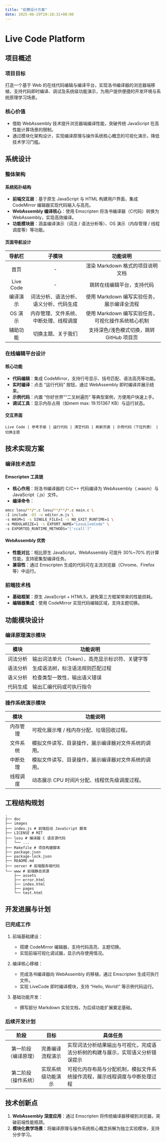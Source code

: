 ```yaml
---
title: "初赛设计方案"
date: 2025-06-29T19:18:31+08:00
---
```


# Live Code Platform

## 项目概述

### 项目目标

打造一个基于 Web 的在线代码编辑与编译平台，实现洛书编译器的浏览器端移植，支持代码即时编译、调试及系统级功能演示，为用户提供便捷的开发环境与系统原理学习场景。

### 核心价值

- 借助 WebAssembly 技术提升浏览器端编译性能，突破传统 JavaScript 在高性能计算场景的限制。
- 通过模块化架构设计，实现编译原理与操作系统核心概念的可视化演示，降低技术学习门槛。

## 系统设计

### 整体架构

#### 系统拓扑结构

- **前端交互层**：基于原生 JavaScript 与 HTML 构建用户界面，集成 CodeMirror 编辑器实现代码输入与高亮。
- **WebAssembly 编译核心**：使用 Emscripten 将洛书编译器（C代码）转换为 WebAssembly，实现高效编译。
- **功能模块层**：涵盖编译演示（词法 / 语法分析等）、OS 演示（内存管理 / 线程调度等）等功能。

#### 页面导航设计

| 导航栏    | 子模块                                 | 功能说明                                           |
|:---------:|:--------------------------------------:|:--------------------------------------------------:|
| 首页      | -                                      | 渲染 Markdown 格式的项目说明文档                   |
| Live Code | -                                      | 跳转在线编辑平台，支持代码                         |
| 编译演示  | 词法分析、语法分析、语义分析、代码生成 | 使用 Markdown 编写实验任务，展示编译全流程         |
| OS 演示   | 内存管理、文件系统、中断处理、线程调度 | 使用 Markdown 编写实验任务，可视化操作系统核心机制 |
| 辅助功能  | 切换主题、关于我们                     | 支持深色/浅色模式切换，跳转 GitHub 项目页          |

### 在线编辑平台设计

#### 核心功能

- **代码编辑**：集成 CodeMirror，支持行号显示、括号匹配、语法高亮等功能。
- **实时编译**：点击 “运行代码” 按钮，通过 WebAssembly 即时编译并展示结果。
- **示例代码**：内置 “你好世界”“二叉树遍历” 等典型案例，方便用户快速上手。
- **调试工具**：显示内存占用（如mem max: 19.151367 KB）与运行状态。

#### 交互界面

```
Live Code | 参考手册 | 运行代码 | 清空代码 | 刷新页面 | 示例代码（下拉列表） | 切换主题
```

## 技术实现方案

### 编译技术选型

#### Emscripten 工具链

- **核心作用**：将洛书编译器的 C/C++ 代码编译为 WebAssembly（.wasm）与 JavaScript（.js）文件。
- **编译命令**：

```bash
emcc losu/**/*.c losu/**/**/*.c main.c \ 
-I include -O3 -o editor.m.js \ 
-s WASM=1 -s SINGLE_FILE=1 -s NO_EXIT_RUNTIME=1 \ 
-s MODULARIZE=1 -s EXPORT_NAME="LosuLiveCode" \ 
-s EXPORTED_RUNTIME_METHODS="['ccall']" 
```

####  WebAssembly 优势

- **性能对比**：相比原生 JavaScript，WebAssembly 可提升 30%~70% 的计算性能，支持密集型编译任务。
- **兼容性**：通过 Emscripten 生成的代码可在主流浏览器（Chrome、Firefox 等）中运行。

### 前端技术栈

- **基础框架**：原生 JavaScript + HTML5，避免第三方框架带来的性能损耗。
- **编辑器集成**：使用 CodeMirror 实现代码编辑区域，支持主题切换。

## 功能模块设计

### 编译原理演示模块

| 模块     | 功能说明                                        |
|:--------:|-------------------------------------------------|
| 词法分析 | 输出词法单元（Token），高亮显示标识符、关键字等 |
| 语法分析 | 生成语法树，标注语法规则匹配过程                |
| 语义分析 | 检查类型一致性，输出语义错误                    |
| 代码生成 | 输出汇编代码或可执行指令                        |

### 操作系统演示模块

| 模块     | 功能说明                                             |
|:--------:|------------------------------------------------------|
| 内存管理 | 可视化展示堆 / 栈内存分配、垃圾回收过程。            |
| 文件系统 | 模拟文件读写、目录操作，展示编译器对文件系统的调用。 |
| 中断处理 | 模拟文件读写、目录操作，展示编译器对文件系统的调用。 |
| 线程调度 | 动态展示 CPU 时间片分配、线程优先级调度过程。        |

## 工程结构规划

```
.
├── doc
├── images
├── index.js # 前端启动 JavaScript 脚本
├── LICENSE # MIT
├── losu # 编译器 C 语言源代码
│   └── ...
├── Makefile # 项目构建脚本
├── package.json
├── package-lock.json
├── README.md
├── server # 前端服务端代码
└── www # 前端静态资源
    ├── assets
    ├── error.html
    ├── index.html
    ├── pages
    └── test.html
```

## 开发进展与计划

### 已完成工作

1. 前端基础建设：
    - 搭建 CodeMirror 编辑器，支持代码高亮、主题切换。
    - 实现前端可视化调试器，显示内存使用情况。

2. 编译核心移植：
    - 完成洛书编译器向 WebAssembly 的移植，通过 Emscripten 生成可执行文件。
    - 实现 LiveCode 即时编译模块，支持 “Hello, World!” 等示例代码运行。

3. 基础功能开发：
    - 撰写部分 Markdown 实验文档，为后续功能扩展奠定基础。

### 后续开发计划

| 阶段                 | 目标               | 具体任务                                                                       |
|:--------------------:|:------------------:|--------------------------------------------------------------------------------|
| 第一阶段（编译原理） | 完善编译流程演示   | 实现词法分析结果输出与可视化，完成语法分析树的构建与展示，实现语义分析错误提示 |
| 第二阶段（操作系统） | 实现系统级功能演示 | 可视化内存布局与分配机制，模拟文件系统操作流程，展示线程调度与中断处理过程     |

## 技术创新点

1. **WebAssembly 深度应用**：通过 Emscripten 将传统编译器移植到浏览器，突破前端性能瓶颈。
2. **模块化教学场景**：将编译原理与操作系统核心概念拆解为独立实验模块，支持分步学习。
